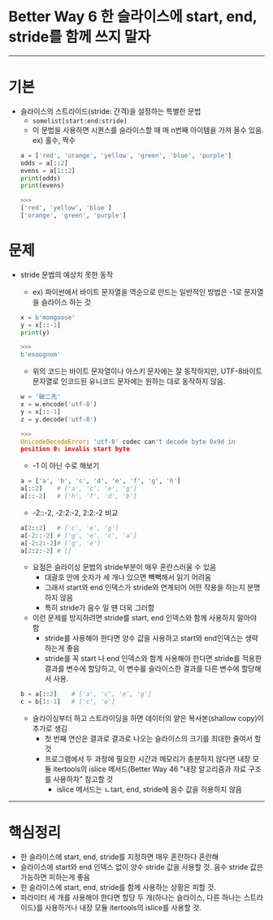 Better Way 6 한 슬라이스에 start, end, stride를 함께 쓰지 말자
=======================================================

***
# 기본
* 슬라이스의 스트라이드(stride: 간격)을 설정하는 특별한 문법
  * ```somelist[start:end:stride]```
  * 이 문법을 사용하면 시퀀스를 슬라이스할 때 매 n번째 아이템을 가져 올수 있음. ex) 홀수, 짝수
  ```python
  a = ['red', 'orange', 'yellow', 'green', 'blue', 'purple']
  odds = a[::2]
  evens = a[1::2]
  print(odds)
  print(evens)
  
  >>>
  ['red', 'yellow', 'blue']
  ['orange', 'green', 'purple']
  ```
  
# 문제
* stride 문법의 예상치 못한 동작
  * ex) 파이썬에서 바이트 문자열을 역순으로 만드는 일반적인 방법은 -1로 문자열을 슬라이스 하는 것
  ```python
  x = b'mongoose'
  y = x[::-1]
  print(y)
  
  >>>
  b'esoognom'
  ```
  * 위의 코드는 바이트 문자열이나 아스키 문자에는 잘 동작하지만, UTF-8바이트 문자열로 인코드된 유니코드 문자에는 원하는 대로 동작하지 않음.
  ```python
  w = '破二先'
  x = w.encode('utf-8')
  y = x[::-1]
  z = y.decode('utf-8')
  
  >>>
  UnicodeDecodeError: 'utf-8' codec can't decode byte 0x9d in
  position 0: invalis start byte
  ```
  
  * -1 이 아닌 수로 해보기
  ```python
  a = ['a', 'b', 'c', 'd', 'e', 'f', 'g', 'h']
  a[::2]    # ['a', 'c', 'e', 'g']
  a[::-2]   # ['h', 'f', 'd', 'b']
  ```
  * -2::-2, -2:2:-2, 2:2:-2 비교
  ```python
  a[2::2]   # ['c', 'e', 'g']
  a[-2::-2] # ['g', 'e', 'c', 'a']
  a[-2:2:-2]# ['g', 'e']
  a[2:2:-2] # []
  ```
  
  * 요점은 슬라이싱 문법의 stride부분이 매우 혼란스러울 수 있음
    * 대괄호 안에 숫자가 세 개나 있으면 빽빽해서 읽기 어려움
    * 그래서 start와 end 인덱스가 stride와 연계되어 어떤 작용을 하는지 분명하지 않음
    * 특히 stride가 음수 일 땐 더욱 그러함
  * 이런 문제를 방지하려면 stride를 start, end 인덱스와 함께 사용하지 말아야 함
    * stride를 사용해야 한다면 양수 값을 사용하고 start와 end인덱스는 생략하는게 좋음
    * stride를 꼭 start 나 end 인덱스와 함계 사용해야 한다면 stride를 적용한 결과를 변수에 할당하고, 이 변수를 슬라이스한 결과를 다른 변수에 할당해서 사용.
    
  ```python
  b = a[::2]    # ['a', 'c', 'e', 'g']
  c = b[1:-1]   # ['c', 'e']
  ```
  * 슬라이싱부터 하고 스트라이딩을 하면 데이터의 얕은 복사본(shallow copy)이 추가로 생김
    * 첫 번째 연산은 결과로 결과로 나오는 슬라이스의 크기를 최대한 줄여서 할 것
    * 프로그램에서 두 과정에 필요한 시간과 메모리가 충분하지 않다면 내장 모듈 itertools의 islice 메서드(Better Way 46 "내장 알고리즘과 자료 구조를 사용하자" 참고할 것
      * islice 메서드는 ㄴtart, end, stride에 음수 값을 허용하지 않음
     
***
# 핵심정리
* 한 슬라이스에 start, end, stride를 지정하면 매우 혼란하다 혼란해
* 슬라이스에 start와 end 인덱스 없이 양수 stride 값을 사용할 것. 음수 stride 값은 가능하면 피하는게 좋음
* 한 슬라이스에 start, end, stride를 함께 사용하는 상황은 피할 것.
 * 파라미터 세 개를 사용해야 한다면 할당 두 개(하나는 슬라이스, 다른 하나는 스트라이드)를 사용하거나 내장 모듈 itertools의 islice를 사용할 것.
  
  
